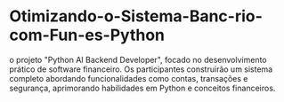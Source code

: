 # Otimizando-o-Sistema-Banc-rio-com-Fun-es-Python
o projeto "Python AI Backend Developer", focado no desenvolvimento prático de software financeiro. Os participantes construirão um sistema completo abordando funcionalidades como contas, transações e segurança, aprimorando habilidades em Python e conceitos financeiros.
